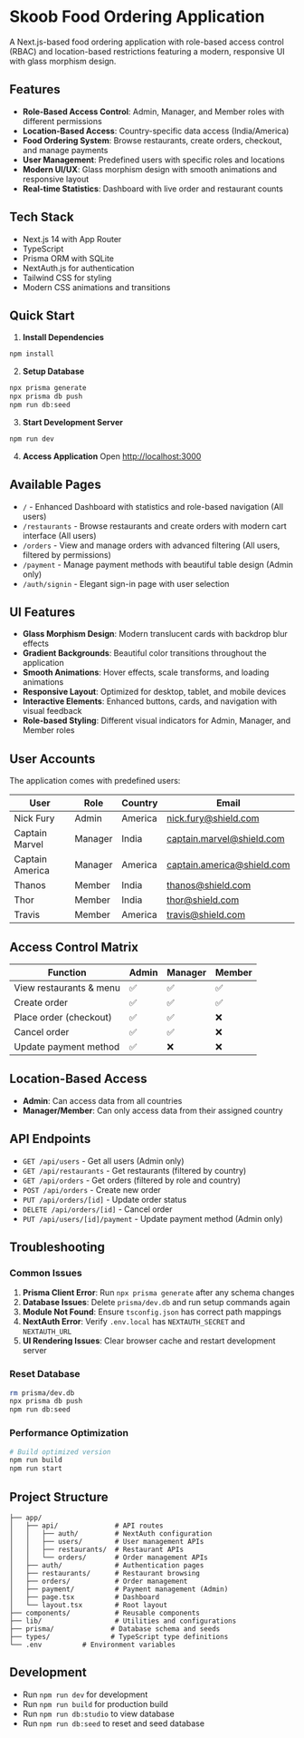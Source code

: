 # Skoob Food Ordering Application

A Next.js-based food ordering application with role-based access control (RBAC) and location-based restrictions featuring a modern, responsive UI with glass morphism design.

## Features

- **Role-Based Access Control**: Admin, Manager, and Member roles with different permissions
- **Location-Based Access**: Country-specific data access (India/America)
- **Food Ordering System**: Browse restaurants, create orders, checkout, and manage payments
- **User Management**: Predefined users with specific roles and locations
- **Modern UI/UX**: Glass morphism design with smooth animations and responsive layout
- **Real-time Statistics**: Dashboard with live order and restaurant counts

## Tech Stack

- Next.js 14 with App Router
- TypeScript
- Prisma ORM with SQLite
- NextAuth.js for authentication
- Tailwind CSS for styling
- Modern CSS animations and transitions

## Quick Start

1. **Install Dependencies**
```bash
npm install
```

2. **Setup Database**
```bash
npx prisma generate
npx prisma db push
npm run db:seed
```

3. **Start Development Server**
```bash
npm run dev
```

4. **Access Application**
Open [http://localhost:3000](http://localhost:3000)

## Available Pages

- `/` - Enhanced Dashboard with statistics and role-based navigation (All users)
- `/restaurants` - Browse restaurants and create orders with modern cart interface (All users)
- `/orders` - View and manage orders with advanced filtering (All users, filtered by permissions)
- `/payment` - Manage payment methods with beautiful table design (Admin only)
- `/auth/signin` - Elegant sign-in page with user selection

## UI Features

- **Glass Morphism Design**: Modern translucent cards with backdrop blur effects
- **Gradient Backgrounds**: Beautiful color transitions throughout the application
- **Smooth Animations**: Hover effects, scale transforms, and loading animations
- **Responsive Layout**: Optimized for desktop, tablet, and mobile devices
- **Interactive Elements**: Enhanced buttons, cards, and navigation with visual feedback
- **Role-based Styling**: Different visual indicators for Admin, Manager, and Member roles

## User Accounts

The application comes with predefined users:

| User | Role | Country | Email |
|------|------|---------|-------|
| Nick Fury | Admin | America | nick.fury@shield.com |
| Captain Marvel | Manager | India | captain.marvel@shield.com |
| Captain America | Manager | America | captain.america@shield.com |
| Thanos | Member | India | thanos@shield.com |
| Thor | Member | India | thor@shield.com |
| Travis | Member | America | travis@shield.com |

## Access Control Matrix

| Function | Admin | Manager | Member |
|----------|-------|---------|--------|
| View restaurants & menu | ✅ | ✅ | ✅ |
| Create order | ✅ | ✅ | ✅ |
| Place order (checkout) | ✅ | ✅ | ❌ |
| Cancel order | ✅ | ✅ | ❌ |
| Update payment method | ✅ | ❌ | ❌ |

## Location-Based Access

- **Admin**: Can access data from all countries
- **Manager/Member**: Can only access data from their assigned country

## API Endpoints

- `GET /api/users` - Get all users (Admin only)
- `GET /api/restaurants` - Get restaurants (filtered by country)
- `GET /api/orders` - Get orders (filtered by role and country)
- `POST /api/orders` - Create new order
- `PUT /api/orders/[id]` - Update order status
- `DELETE /api/orders/[id]` - Cancel order
- `PUT /api/users/[id]/payment` - Update payment method (Admin only)

## Troubleshooting

### Common Issues

1. **Prisma Client Error**: Run `npx prisma generate` after any schema changes
2. **Database Issues**: Delete `prisma/dev.db` and run setup commands again
3. **Module Not Found**: Ensure `tsconfig.json` has correct path mappings
4. **NextAuth Error**: Verify `.env.local` has `NEXTAUTH_SECRET` and `NEXTAUTH_URL`
5. **UI Rendering Issues**: Clear browser cache and restart development server

### Reset Database
```bash
rm prisma/dev.db
npx prisma db push
npm run db:seed
```

### Performance Optimization
```bash
# Build optimized version
npm run build
npm run start
```

## Project Structure

```
├── app/
│   ├── api/              # API routes
│   │   ├── auth/         # NextAuth configuration
│   │   ├── users/        # User management APIs
│   │   ├── restaurants/  # Restaurant APIs
│   │   └── orders/       # Order management APIs
│   ├── auth/             # Authentication pages
│   ├── restaurants/      # Restaurant browsing
│   ├── orders/           # Order management
│   ├── payment/          # Payment management (Admin)
│   ├── page.tsx          # Dashboard
│   └── layout.tsx        # Root layout
├── components/           # Reusable components
├── lib/                  # Utilities and configurations
├── prisma/              # Database schema and seeds
├── types/               # TypeScript type definitions
└── .env          # Environment variables
```

## Development

- Run `npm run dev` for development
- Run `npm run build` for production build
- Run `npm run db:studio` to view database
- Run `npm run db:seed` to reset and seed database
